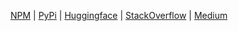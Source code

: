 [NPM](https://www.npmjs.com/~xhluca) | [PyPi](https://pypi.org/user/xhluca/) | [Huggingface](https://huggingface.co/xhluca) | [StackOverflow](https://stackoverflow.com/users/13837091/xhluca) | [Medium](https://xhluca.medium.com/)
